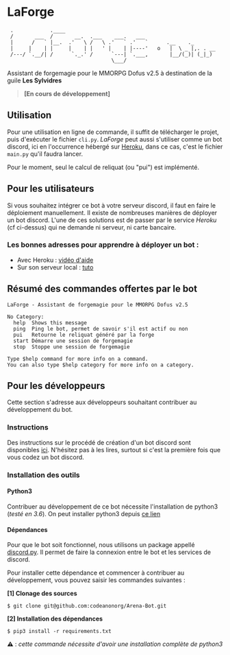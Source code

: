 # LaForge
     .            .____                           
     /       ___  /       __.  .___    ___.   ___ 
     |      /   ` |__.  .'   \ /   \ .'   ` .'   `      .__    ._
     |     |    | |     |    | |   ' |    | |----'   o   |  \ _ |,. . __
     /---/ `.__/| /      `._.' /      `---| `.___,       |__/(_)| (_|_)
                                      \___/

Assistant de forgemagie pour le MMORPG Dofus v2.5 à destination de la guile **Les Sylvidres**
> **\[En cours de développement]**
## Utilisation
Pour une utilisation en ligne de commande, il suffit de télécharger le projet, puis d'exécuter le fichier `cli.py`.
*LaForge* peut aussi s'utiliser comme un bot discord, ici en l'occurrence hébergé sur [Heroku](https://www.heroku.com/), dans ce cas, c'est le fichier `main.py` qu'il faudra lancer.

Pour le moment, seul le calcul de reliquat (ou "pui") est implémenté.


## Pour les utilisateurs

Si vous souhaitez intégrer ce bot à votre serveur discord, il faut en faire le déploiement manuellement.
Il existe de nombreuses manières de déployer un bot discord. L'une de ces solutions est de passer par le service *Heroku* (cf ci-dessus) qui ne demande ni serveur, ni carte bancaire.

### Les bonnes adresses pour apprendre à déployer un bot :

+ Avec Heroku : [vidéo d'aide](https://www.youtube.com/watch?v=BPvg9bndP1U)
+ Sur son serveur local : [tuto](TUTO.md)

## Résumé des commandes offertes par le bot

```
LaForge - Assistant de forgemagie pour le MMORPG Dofus v2.5

​No Category:
  help  Shows this message
  ping  Ping le bot, permet de savoir s'il est actif ou non
  pui   Retourne le reliquat généré par la forge
  start Démarre une session de forgemagie
  stop  Stoppe une session de forgemagie

Type $help command for more info on a command.
You can also type $help category for more info on a category.
```

## Pour les développeurs

Cette section s'adresse aux développeurs souhaitant contribuer au développement du bot.

### Instructions

Des instructions sur le procédé de création d'un bot discord sont disponibles [ici](TUTO.md). N'hésitez pas à les lires, surtout  si c'est la première fois que vous codez un bot discord.

### Installation des outils

#### Python3

Contribuer au développement de ce bot nécessite l'installation de python3 (*testé en 3.6*). On peut installer python3 depuis [ce lien](https://www.python.org/downloads/)

#### Dépendances

Pour que le bot soit fonctionnel, nous utilisons un package appellé [discord.py](https://discordpy.readthedocs.io/en/latest/). Il permet de faire la connexion entre le bot et les services de discord.

Pour installer cette dépendance et commencer à contribuer au développement, vous pouvez saisir les commandes suivantes :

**[1] Clonage des sources**
```shell
$ git clone git@github.com:codeanonorg/Arena-Bot.git
```

**[2] Installation des dépendances**
```shell
$ pip3 install -r requirements.txt
```

**⚠︎** : *cette commande nécessite d'avoir une installation complète de python3*
